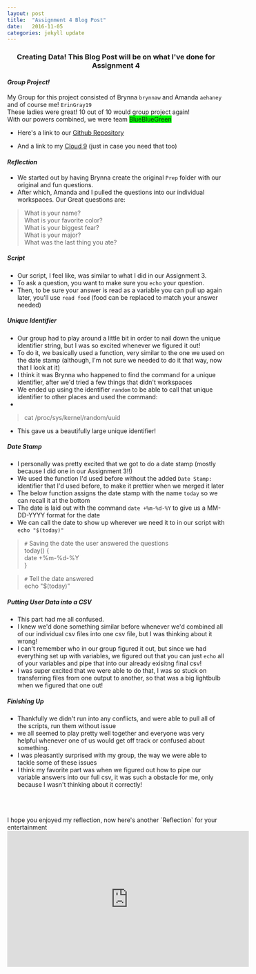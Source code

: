 ```yaml
---
layout: post
title:  "Assignment 4 Blog Post"
date:   2016-11-05
categories: jekyll update
---
```



<h3> <center> Creating Data! 
This Blog Post will be on what I've done for Assignment 4  </center> </h3>

#### *Group Project!*
My Group for this project consisted of Brynna `brynnaw` and Amanda `aehaney` and of
course me! `ErinGray19` <br>
These ladies were great! 10 out of 10 would group project again! <br>
With our powers combined, we were team <h7 style="background-color:#00FF00">
BlueBlueGreen</h7> <br>

- Here's a link to our [Github Repository](https://github.com/brynnaw/BlueBlueGreen-Assignment-4/commits/master) <br>

- And a link to my [Cloud 9](https://ide.c9.io/eringray19/assignment-4) (just in case you need that too)

#### *Reflection*
- We started out by having Brynna create the original `Prep` folder with our original and fun questions.
- After which, Amanda and I pulled the questions into our individual workspaces.
Our Great questions are: 

> What is your name? <br>
> What is your favorite color? <br>
> What is your biggest fear? <br>
> What is your major? <br>
> What was the last thing you ate? <br>

##### *Script*

- Our script, I feel like, was similar to what I did in our Assignment 3. 
- To ask a question, you want to make sure you `echo` your question. 
- Then, to be sure your answer is read as a variable you can pull up again later, you'll use `read food` (food can be replaced to match your answer needed)

##### *Unique Identifier*

- Our group had to play around a little bit in order to nail down the unique identifier string, but I was so excited whenever we figured it out!
- To do it, we basically used a function, very similar to the one we used on the date stamp (although, I'm not sure we needed to do it that way, now that I look at it)
- I think it was Brynna who happened to find the command for a unique identifier, after we'd tried a few things that didn't workspaces
- We ended up using the identifier `random` to be able to call that unique identifier to other places and used the command:
- 
> cat /proc/sys/kernel/random/uuid
- This gave us a beautifully large unique identifier! 


##### *Date Stamp*
- I personally was pretty excited that we got to do a date stamp (mostly because I did one in our Assignment 3!!)
- We used the function I'd used before without the added `Date Stamp:` identifier that I'd used before, to make it prettier when we merged it later
- The below function assigns the date stamp with the name `today` so we can recall it at the bottom
- The date is laid out with the command `date +%m-%d-%Y` to give us a MM-DD-YYYY format for the date
- We can call the date to show up wherever we need it to in our script with `echo "$(today)"`


> `#` Saving the date the user answered the questions <br>
> today() { <br>
>    date +%m-%d-%Y <br>
> } <br>

> `#` Tell the date answered <br>
> echo "$(today)" <br>

##### *Putting User Data into a CSV*
- This part had me all confused. 
- I knew we'd done something similar before whenever we'd combined all of our individual csv files into one csv file, but I was thinking about it wrong!
- I can't remember who in our group figured it out, but since we had everything set up with variables, we figured out that you can just `echo` all of your variables and pipe that into our already exisitng final csv!
- I was super excited that we were able to do that, I was so stuck on transferring files from one output to another, so that was a big lightbulb when we figured that one out!

##### *Finishing Up*

- Thankfully we didn't run into any conflicts, and were able to pull all of the scripts, run them without issue
- we all seemed to play pretty well together and everyone was very helpful whenever one of us would get off track or confused about something.
- I was pleasantly surprised with my group, the way we were able to tackle some of these issues
- I think my favorite part was when we figured out how to pipe our variable answers into our full csv, it was such a obstacle for me, only because I wasn't thinking about it correctly!

<br>
<br>
<br>
I hope you enjoyed my reflection, now here's another `Reflection` for your entertainment

<iframe width="560" height="315" src="https://www.youtube.com/embed/kgWiMm_Nffc" frameborder="0" allowfullscreen></iframe>

